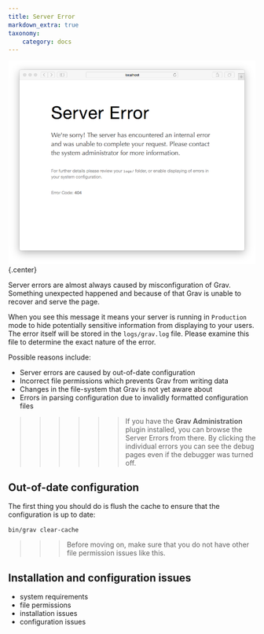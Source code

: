```yaml
---
title: Server Error
markdown_extra: true
taxonomy:
    category: docs
---
```


![](grav-server-error.png)   {.center}

Server errors are almost always caused by misconfiguration of Grav. Something unexpected happened and because of that Grav is unable to recover and serve the page.

When you see this message it means your server is running in `Production` mode to hide potentially sensitive information from displaying to your users.  The error itself will be stored in the `logs/grav.log` file.  Please examine this file to determine the exact nature of the error.

Possible reasons include:

* Server errors are caused by out-of-date configuration
* Incorrect file permissions which prevents Grav from writing data
* Changes in the file-system that Grav is not yet aware about
* Errors in parsing configuration due to invalidly formatted configuration files


>>>>>> If you have the **Grav Administration** plugin installed, you can browse the Server Errors from there. By clicking the individual errors you can see the debug pages even if the debugger was turned off.

## Out-of-date configuration

The first thing you should do is flush the cache to ensure that the configuration is up to date:

```
bin/grav clear-cache
```

>>> Before moving on, make sure that you do not have other file permission issues like this.

## Installation and configuration issues

- system requirements
- file permissions
- installation issues
- configuration issues
